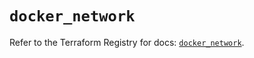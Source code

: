 # `docker_network`

Refer to the Terraform Registry for docs: [`docker_network`](https://registry.terraform.io/providers/kreuzwerker/docker/3.0.2/docs/resources/network).
